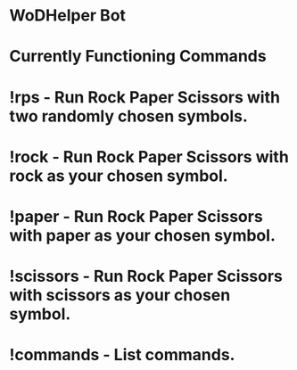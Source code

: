 ﻿# WoDHelper Bot
 # Currently Functioning Commands

 # !rps - Run Rock Paper Scissors with two randomly chosen symbols. 
 
 # !rock - Run Rock Paper Scissors with rock as your chosen symbol.
 
 # !paper - Run Rock Paper Scissors with paper as your chosen symbol.
 
 # !scissors - Run Rock Paper Scissors with scissors as your chosen symbol.
 
 # !commands - List commands.

